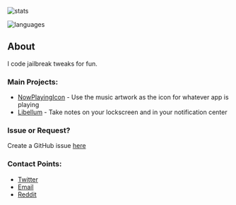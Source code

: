 ![stats](https://github-readme-stats.vercel.app/api?username=LacertosusRepo&hide=contribs&show_icons=true&theme=dark)

![languages](https://github-readme-stats.vercel.app/api/top-langs/?username=LacertosusRepo&layout=compact&theme=dark)

## About
I code jailbreak tweaks for fun.

### Main Projects:
* [NowPlayingIcon](https://repo.packix.com/package/com.lacertosusrepo.nowplayingicon/) - Use the music artwork as the icon for whatever app is playing
* [Libellum](https://lacertosusrepo.github.io/depictions/com.lacertosusrepo.libellum/) - Take notes on your lockscreen and in your notification center

### Issue or Request?
Create a GitHub issue [here](https://github.com/LacertosusRepo/LacertosusRepo.github.io/issues/new/choose)

### Contact Points:
* [Twitter](https://twitter.com/LacertosusDeus)
* [Email](mailto:LacertosusThemes@gmail.com)
* [Reddit](https://www.reddit.com/user/Bezerk_Jesus)

